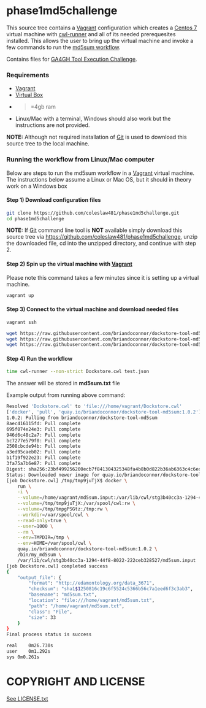 [challenge]: https://www.synapse.org/#!Synapse:syn8080249/wiki/412159
[cwlrunner]: https://github.com/common-workflow-language/cwltool
[vagrant]: https://www.vagrantup.com/
[virtualbox]: https://www.virtualbox.org/wiki/VirtualBox
[git]: https://git-scm.com/
[centos]: https://www.centos.org/
[md5sumtool]: https://dockstore.org/containers/quay.io/briandoconnor/dockstore-tool-md5sum
[license]: https://raw.githubusercontent.com/coleslaw481/phase1md5challenge/master/LICENSE.txt

# phase1md5challenge

This source tree contains a [Vagrant][vagrant] configuration which creates a [Centos 7][centos] virtual machine with [cwl-runner][cwlrunner] and all of its needed prerequesites installed. This allows the user to bring up the virtual machine and invoke a few commands to run the [md5sum workflow][md5sumtool].

Contains files for [GA4GH Tool Execution Challenge][challenge].

### Requirements 

* [Vagrant][vagrant]
* [Virtual Box][virtualbox]
* >=4gb ram
* Linux/Mac with a terminal, Windows should also work but the instructions are not provided.

**NOTE:** Although not required installation of [Git][git] is used to download this source tree to the local machine.

### Running the workflow from Linux/Mac computer

Below are steps to run the md5sum workflow in a [Vagrant][vagrant] virtual machine. The instructions below assume a Linux or Mac OS, but it should in theory work on a Windows box 

#### Step 1) Download configuration files


```Bash
git clone https://github.com/coleslaw481/phase1md5challenge.git
cd phase1md5challenge
```
**NOTE:** If [Git][git] command line tool is **NOT** available simply download this source tree via https://github.com/coleslaw481/phase1md5challenge, unzip the downloaded file, cd into the unzipped directory, and continue with step 2.

#### Step 2) Spin up the virtual machine with [Vagrant][vagrant]

Please note this command takes a few minutes since it is setting up a virtual machine.

```Bash
vagrant up
```

#### Step 3) Connect to the virtual machine and download needed files

```Bash
vagrant ssh

wget https://raw.githubusercontent.com/briandoconnor/dockstore-tool-md5sum/master/Dockstore.cwl
wget https://raw.githubusercontent.com/briandoconnor/dockstore-tool-md5sum/master/md5sum.input
wget https://raw.githubusercontent.com/briandoconnor/dockstore-tool-md5sum/master/test.json
```

#### Step 4) Run the workflow

```Bash
time cwl-runner --non-strict Dockstore.cwl test.json
```

The answer will be stored in **md5sum.txt** file

Example output from running above command:

```Bash
Resolved 'Dockstore.cwl' to 'file:///home/vagrant/Dockstore.cwl'
['docker', 'pull', 'quay.io/briandoconnor/dockstore-tool-md5sum:1.0.2']
1.0.2: Pulling from briandoconnor/dockstore-tool-md5sum
8aec416115fd: Pull complete 
695f074e24e3: Pull complete 
946d6c48c2a7: Pull complete 
bc7277e579f0: Pull complete 
2508cbcde94b: Pull complete 
a3ed95caeb02: Pull complete 
b1f19f922e23: Pull complete 
3fa75a7b6e87: Pull complete 
Digest: sha256:23bf499256200ecb7f841304325348fa4b8b0d822b36ab6363c4c6ed857d120f
Status: Downloaded newer image for quay.io/briandoconnor/dockstore-tool-md5sum:1.0.2
[job Dockstore.cwl] /tmp/tmp9juTjX$ docker \
    run \
    -i \
    --volume=/home/vagrant/md5sum.input:/var/lib/cwl/stg3b40cc3a-1294-44f8-8022-222ceb328527/md5sum.input:ro \
    --volume=/tmp/tmp9juTjX:/var/spool/cwl:rw \
    --volume=/tmp/tmpgPSGtz:/tmp:rw \
    --workdir=/var/spool/cwl \
    --read-only=true \
    --user=1000 \
    --rm \
    --env=TMPDIR=/tmp \
    --env=HOME=/var/spool/cwl \
    quay.io/briandoconnor/dockstore-tool-md5sum:1.0.2 \
    /bin/my_md5sum \
    /var/lib/cwl/stg3b40cc3a-1294-44f8-8022-222ceb328527/md5sum.input
[job Dockstore.cwl] completed success
{
    "output_file": {
        "format": "http://edamontology.org/data_3671", 
        "checksum": "sha1$1250816c19c6f5524c5366b56c7a1eed6f3c3ab3", 
        "basename": "md5sum.txt", 
        "location": "file:///home/vagrant/md5sum.txt", 
        "path": "/home/vagrant/md5sum.txt", 
        "class": "File", 
        "size": 33
    }
}
Final process status is success

real	0m26.730s
user	0m1.292s
sys	0m0.261s
```

# COPYRIGHT AND LICENSE

[See LICENSE.txt][license]


